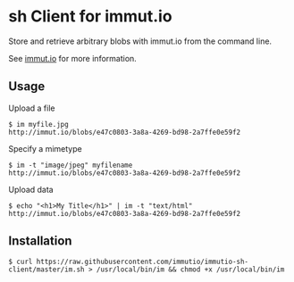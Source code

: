 sh Client for immut.io
==============================
Store and retrieve arbitrary blobs with immut.io
from the command line.

See [immut.io](http://immut.io) for more information.

Usage
-----

Upload a file

```
$ im myfile.jpg
http://immut.io/blobs/e47c0803-3a8a-4269-bd98-2a7ffe0e59f2
```

Specify a mimetype

```
$ im -t "image/jpeg" myfilename
http://immut.io/blobs/e47c0803-3a8a-4269-bd98-2a7ffe0e59f2
```

Upload data

```
$ echo "<h1>My Title</h1>" | im -t "text/html"
http://immut.io/blobs/e47c0803-3a8a-4269-bd98-2a7ffe0e59f2
```


Installation
------------

```
$ curl https://raw.githubusercontent.com/immutio/immutio-sh-client/master/im.sh > /usr/local/bin/im && chmod +x /usr/local/bin/im
```



